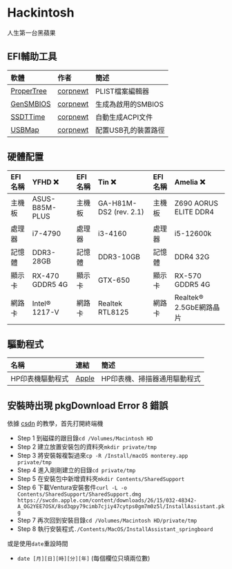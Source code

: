 # Hackintosh
人生第一台黑蘋果

## EFI輔助工具
| 軟體                                                 | 作者                                     | 簡述              |
| :--------------------------------------------------- |:----------------------------------------| :-----------------|
| [ProperTree](https://github.com/corpnewt/ProperTree) | [corpnewt](https://github.com/corpnewt) | PLIST檔案編輯器    |
| [GenSMBIOS](https://github.com/corpnewt/GenSMBIOS)   | [corpnewt](https://github.com/corpnewt) | 生成為啟用的SMBIOS |
| [SSDTTime](https://github.com/corpnewt/SSDTTime)     | [corpnewt](https://github.com/corpnewt) | 自動生成ACPI文件   |
| [USBMap](https://github.com/corpnewt/USBMap)         | [corpnewt](https://github.com/corpnewt) | 配置USB孔的裝置路徑 |

## 硬體配置
| EFI名稱| YFHD ❌        |    EFI名稱| Tin ❌                |     EFI名稱| Amelia ❌             |
| :----- |:---------------|    :----- |:----------------------|     :----- |:----------------------|
| 主機板 | ASUS-B85M-PLUS |    主機板 | GA-H81M-DS2 (rev. 2.1) |     主機板 | Z690 AORUS ELITE DDR4  |
| 處理器 | i7-4790        |    處理器 | i3-4160                |     處理器 | i5-12600k              |
| 記憶體 | DDR3-28GB      |    記憶體 | DDR3-10GB              |     記憶體 | DDR4 32G               |
| 顯示卡 | RX-470 GDDR5 4G|    顯示卡 | GTX-650                |     顯示卡 | RX-570 GDDR5 4G        |
| 網路卡 | Intel® 1217-V   |    網路卡 | Realtek RTL8125        |     網路卡 | Realtek® 2.5GbE網路晶片 |

## 驅動程式
| 名稱            | 連結                                                                       | 簡述                        |
| :-----          |:---------------                                                            |    :-----                  |
| HP印表機驅動程式 | [Apple](https://support.apple.com/kb/DL1888?viewlocale=zh_TW&locale=en_US) | HP印表機、掃描器通用驅動程式 |

## 安裝時出現 pkgDownload Error 8 錯誤
依據 [csdn](https://blog.csdn.net/qq_38017558/article/details/123171466) 的教學，首先打開終端機

- Step 1 到磁碟的跟目錄``cd /Volumes/Macintosh HD``
- Step 2 建立放置安裝包的資料夾``mkdir private/tmp``
- Step 3 將安裝報複製過來``cp -R /Install/macOS monterey.app private/tmp``
- Step 4 進入剛剛建立的目錄``cd private/tmp``
- Step 5 在安裝包中新增資料夾``mkdir Contents/SharedSupport``
- Step 6 下載Ventura安裝套件``curl -L -o Contents/SharedSupport/SharedSupport.dmg https://swcdn.apple.com/content/downloads/26/15/032-48342-A_OG2YEE7OSX/8sd3qpy79cimb7cjiy47cytps0gm7m0z5l/InstallAssistant.pkg``
- Step 7 再次回到安裝目錄``cd /Volumes/Macintosh HD/private/tmp``
- Step 8 執行安裝程式``./Contents/MacOS/InstallAssistant_springboard``

或是使用``date``重設時間
- ``date [月][日][時][分][年]`` (每個欄位只填兩位數)
